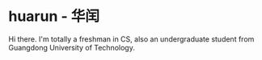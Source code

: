 # huarun - 华闰 

<!--
**Fargger/Fargger** is a ✨ _special_ ✨ repository because its `README.md` (this file) appears on your GitHub profile.

Here are some ideas to get you started:

- 🔭 I’m currently working on ...
- 🌱 I’m currently learning ...
- 👯 I’m looking to collaborate on ...
- 🤔 I’m looking for help with ...
- 💬 Ask me about ...
- 📫 How to reach me: ...
- 😄 Pronouns: ...
- ⚡ Fun fact: ...
-->

Hi there. I'm totally a freshman in CS, also an undergraduate student from Guangdong University of Technology.

<!--START_SECTION:waka-->
<!--END_SECTION:waka-->
